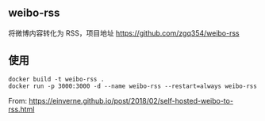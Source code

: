 ## weibo-rss

将微博内容转化为 RSS，项目地址 <https://github.com/zgq354/weibo-rss>

## 使用

    docker build -t weibo-rss .
    docker run -p 3000:3000 -d --name weibo-rss --restart=always weibo-rss

From: <https://einverne.github.io/post/2018/02/self-hosted-weibo-to-rss.html>
